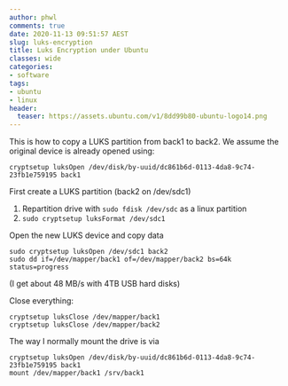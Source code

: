 ```yaml
---
author: phwl
comments: true
date: 2020-11-13 09:51:57 AEST
slug: luks-encryption
title: Luks Encryption under Ubuntu
classes: wide
categories:
- software
tags:
- ubuntu
- linux
header:
  teaser: https://assets.ubuntu.com/v1/8dd99b80-ubuntu-logo14.png
---
```


This is how to copy a LUKS partition from back1 to back2. 
We assume the original device is already opened using:
```
cryptsetup luksOpen /dev/disk/by-uuid/dc861b6d-0113-4da8-9c74-23fb1e759195 back1
```

First create a LUKS partition (back2 on /dev/sdc1)
 1. Repartition drive with ```sudo fdisk /dev/sdc``` as a linux partition
 1. ```sudo cryptsetup luksFormat /dev/sdc1```

Open the new LUKS device and copy data
```
sudo cryptsetup luksOpen /dev/sdc1 back2
sudo dd if=/dev/mapper/back1 of=/dev/mapper/back2 bs=64k status=progress
```
(I get about 48 MB/s with 4TB USB hard disks)

Close everything:

```
cryptsetup luksClose /dev/mapper/back1
cryptsetup luksClose /dev/mapper/back2
```

The way I normally mount the drive is via
```
cryptsetup luksOpen /dev/disk/by-uuid/dc861b6d-0113-4da8-9c74-23fb1e759195 back1
mount /dev/mapper/back1 /srv/back1
```
